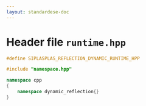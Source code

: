 ```yaml
---
layout: standardese-doc
---
```


# Header file `runtime.hpp`

``` cpp
#define SIPLASPLAS_REFLECTION_DYNAMIC_RUNTIME_HPP 

#include "namespace.hpp"

namespace cpp
{
    namespace dynamic_reflection{}
}
```
